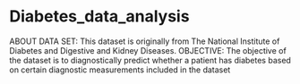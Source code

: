 # Diabetes_data_analysis
ABOUT DATA SET:
This dataset is originally from The National Institute of Diabetes and Digestive and Kidney Diseases. 
OBJECTIVE: The objective of the dataset is to diagnostically predict whether a patient has diabetes based on certain diagnostic measurements included in the dataset

